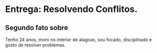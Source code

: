 # Entrega: Resolvendo Conflitos.

## Segundo fato sobre <Brunno Miguel>

Tenho 24 anos, moro no interior de alagoas, sou focado, disciplinado e gosto de resolver problemas.